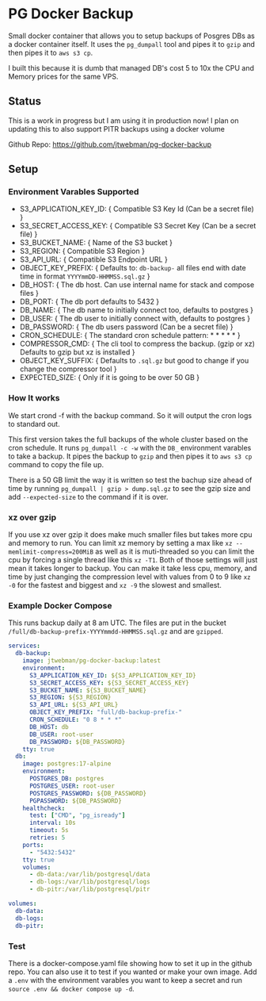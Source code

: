 # PG Docker Backup

Small docker container that allows you to setup backups of Posgres DBs as a docker container itself.
It uses the `pg_dumpall` tool and pipes it to `gzip` and then pipes it to `aws s3 cp`.

I built this because it is dumb that managed DB's cost 5 to 10x the CPU and Memory prices for the same VPS.

## Status

This is a work in progress but I am using it in production now! I plan on updating this to also support PITR
backups using a docker volume

Github Repo: https://github.com/jtwebman/pg-docker-backup

## Setup

### Environment Varables Supported

- S3_APPLICATION_KEY_ID: { Compatible S3 Key Id (Can be a secret file) }
- S3_SECRET_ACCESS_KEY: { Compatible S3 Secret Key (Can be a secret file) }
- S3_BUCKET_NAME: { Name of the S3 bucket }
- S3_REGION: { Compatible S3 Region }
- S3_API_URL: { Compatible S3 Endpoint URL }
- OBJECT_KEY_PREFIX: { Defaults to: `db-backup-` all files end with date time in format `YYYYmmDD-HHMMSS.sql.gz` }
- DB_HOST: { The db host. Can use internal name for stack and compose files }
- DB_PORT: { The db port defaults to 5432 }
- DB_NAME: { The db name to initially connect too, defaults to postgres }
- DB_USER: { The db user to initially connect with, defaults to postgres }
- DB_PASSWORD: { The db users password (Can be a secret file) }
- CRON_SCHEDULE: { The standard cron schedule pattern: \* \* \* \* \* }
- COMPRESSOR_CMD: { The cli tool to compress the backup. (gzip or xz) Defaults to gzip but xz is installed }
- OBJECT_KEY_SUFFIX: { Defaults to `.sql.gz` but good to change if you change the compressor tool }
- EXPECTED_SIZE: { Only if it is going to be over 50 GB }

### How It works

We start crond -f with the backup command. So it will output the cron logs to standard out.

This first version takes the full backups of the whole cluster based on the cron schedule. It
runs `pg_dumpall -c -w` with the `DB_` environment varables to take a backup. It
pipes the backup to `gzip` and then pipes it to `aws s3 cp` command to copy the file up.

There is a 50 GB limit the way it is written so test the bachup size ahead of time by running
`pg_dumpall | gzip > dump.sql.gz` to see the gzip size and add `--expected-size` to the command if
it is over.

### xz over gzip

If you use xz over gzip it does make much smaller files but takes more cpu and memory to run. You can limit
xz memory by setting a max like `xz --memlimit-compress=200MiB` as well as it is muti-threaded so you can limit
the cpu by forcing a single thread like this `xz -T1`. Both of those settings will just mean it takes longer to backup.
You can make it take less cpu, memory, and time by just changing the compression level with values from 0 to 9 like
`xz -0` for the fastest and biggest and `xz -9` the slowest and smallest.

### Example Docker Compose

This runs backup daily at 8 am UTC. The files are put in the bucket `/full/db-backup-prefix-YYYYmmdd-HHMMSS.sql.gz` and are `gzipped`.

```yaml
services:
  db-backup:
    image: jtwebman/pg-docker-backup:latest
    environment:
      S3_APPLICATION_KEY_ID: ${S3_APPLICATION_KEY_ID}
      S3_SECRET_ACCESS_KEY: ${S3_SECRET_ACCESS_KEY}
      S3_BUCKET_NAME: ${S3_BUCKET_NAME}
      S3_REGION: ${S3_REGION}
      S3_API_URL: ${S3_API_URL}
      OBJECT_KEY_PREFIX: "full/db-backup-prefix-"
      CRON_SCHEDULE: "0 8 * * *"
      DB_HOST: db
      DB_USER: root-user
      DB_PASSWORD: ${DB_PASSWORD}
    tty: true
  db:
    image: postgres:17-alpine
    environment:
      POSTGRES_DB: postgres
      POSTGRES_USER: root-user
      POSTGRES_PASSWORD: ${DB_PASSWORD}
      PGPASSWORD: ${DB_PASSWORD}
    healthcheck:
      test: ["CMD", "pg_isready"]
      interval: 10s
      timeout: 5s
      retries: 5
    ports:
      - "5432:5432"
    tty: true
    volumes:
      - db-data:/var/lib/postgresql/data
      - db-logs:/var/lib/postgresql/logs
      - db-pitr:/var/lib/postgresql/pitr

volumes:
  db-data:
  db-logs:
  db-pitr:
```

### Test

There is a docker-compose.yaml file showing how to set it up in the github repo. You can also use it to test if you wanted or make your own image.
Add a `.env` with the environment varables you want to keep a secret and run `source .env && docker compose up -d`.
